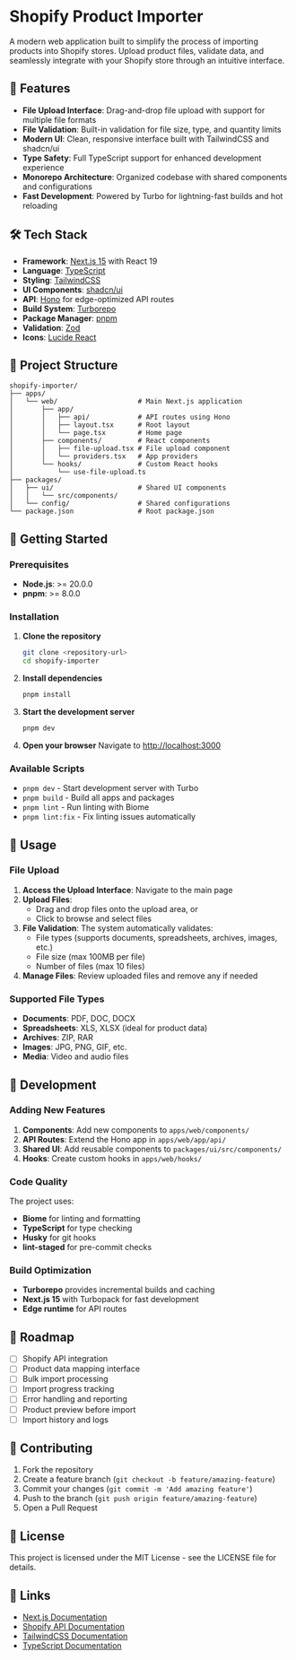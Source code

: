 # Shopify Product Importer

A modern web application built to simplify the process of importing products into Shopify stores. Upload product files, validate data, and seamlessly integrate with your Shopify store through an intuitive interface.

## 🚀 Features

- **File Upload Interface**: Drag-and-drop file upload with support for multiple file formats
- **File Validation**: Built-in validation for file size, type, and quantity limits
- **Modern UI**: Clean, responsive interface built with TailwindCSS and shadcn/ui
- **Type Safety**: Full TypeScript support for enhanced development experience
- **Monorepo Architecture**: Organized codebase with shared components and configurations
- **Fast Development**: Powered by Turbo for lightning-fast builds and hot reloading

## 🛠️ Tech Stack

- **Framework**: [Next.js 15](https://nextjs.org/) with React 19
- **Language**: [TypeScript](https://www.typescriptlang.org/)
- **Styling**: [TailwindCSS](https://tailwindcss.com/)
- **UI Components**: [shadcn/ui](https://ui.shadcn.com/)
- **API**: [Hono](https://hono.dev/) for edge-optimized API routes
- **Build System**: [Turborepo](https://turbo.build/)
- **Package Manager**: [pnpm](https://pnpm.io/)
- **Validation**: [Zod](https://zod.dev/)
- **Icons**: [Lucide React](https://lucide.dev/)

## 📁 Project Structure

```
shopify-importer/
├── apps/
│   └── web/                    # Main Next.js application
│       ├── app/
│       │   ├── api/            # API routes using Hono
│       │   ├── layout.tsx      # Root layout
│       │   └── page.tsx        # Home page
│       ├── components/         # React components
│       │   ├── file-upload.tsx # File upload component
│       │   └── providers.tsx   # App providers
│       └── hooks/              # Custom React hooks
│           └── use-file-upload.ts
├── packages/
│   ├── ui/                     # Shared UI components
│   │   └── src/components/
│   └── config/                 # Shared configurations
└── package.json                # Root package.json
```

## 🚦 Getting Started

### Prerequisites

- **Node.js**: >= 20.0.0
- **pnpm**: >= 8.0.0

### Installation

1. **Clone the repository**
   ```bash
   git clone <repository-url>
   cd shopify-importer
   ```

2. **Install dependencies**
   ```bash
   pnpm install
   ```

3. **Start the development server**
   ```bash
   pnpm dev
   ```

4. **Open your browser**
   Navigate to [http://localhost:3000](http://localhost:3000)

### Available Scripts

- `pnpm dev` - Start development server with Turbo
- `pnpm build` - Build all apps and packages
- `pnpm lint` - Run linting with Biome
- `pnpm lint:fix` - Fix linting issues automatically

## 📝 Usage

### File Upload

1. **Access the Upload Interface**: Navigate to the main page
2. **Upload Files**: 
   - Drag and drop files onto the upload area, or
   - Click to browse and select files
3. **File Validation**: The system automatically validates:
   - File types (supports documents, spreadsheets, archives, images, etc.)
   - File size (max 100MB per file)
   - Number of files (max 10 files)
4. **Manage Files**: Review uploaded files and remove any if needed

### Supported File Types

- **Documents**: PDF, DOC, DOCX
- **Spreadsheets**: XLS, XLSX (ideal for product data)
- **Archives**: ZIP, RAR
- **Images**: JPG, PNG, GIF, etc.
- **Media**: Video and audio files

## 🔧 Development

### Adding New Features

1. **Components**: Add new components to `apps/web/components/`
2. **API Routes**: Extend the Hono app in `apps/web/app/api/`
3. **Shared UI**: Add reusable components to `packages/ui/src/components/`
4. **Hooks**: Create custom hooks in `apps/web/hooks/`

### Code Quality

The project uses:
- **Biome** for linting and formatting
- **TypeScript** for type checking
- **Husky** for git hooks
- **lint-staged** for pre-commit checks

### Build Optimization

- **Turborepo** provides incremental builds and caching
- **Next.js 15** with Turbopack for fast development
- **Edge runtime** for API routes

## 🌟 Roadmap

- [ ] Shopify API integration
- [ ] Product data mapping interface
- [ ] Bulk import processing
- [ ] Import progress tracking
- [ ] Error handling and reporting
- [ ] Product preview before import
- [ ] Import history and logs

## 🤝 Contributing

1. Fork the repository
2. Create a feature branch (`git checkout -b feature/amazing-feature`)
3. Commit your changes (`git commit -m 'Add amazing feature'`)
4. Push to the branch (`git push origin feature/amazing-feature`)
5. Open a Pull Request

## 📄 License

This project is licensed under the MIT License - see the LICENSE file for details.

## 🔗 Links

- [Next.js Documentation](https://nextjs.org/docs)
- [Shopify API Documentation](https://shopify.dev/docs)
- [TailwindCSS Documentation](https://tailwindcss.com/docs)
- [TypeScript Documentation](https://www.typescriptlang.org/docs)
